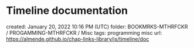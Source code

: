 # Timeline documentation

created: January 20, 2022 10:16 PM (UTC)
folder: BOOKMRKS-MTHRFCKR / PROGAMMING-MTHRFCKR / Misc
tags: programming misc
url: https://almende.github.io/chap-links-library/js/timeline/doc